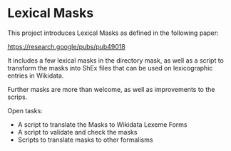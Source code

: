 # Lexical Masks

This project introduces Lexical Masks as defined in the following paper:

  https://research.google/pubs/pub49018

It includes a few lexical masks in the directory mask, as well as a script to
transform the masks into ShEx files that can be used on lexicographic entries
in Wikidata.

Further masks are more than welcome, as well as improvements to the scrips.

Open tasks:
- A script to translate the Masks to Wikidata Lexeme Forms
- A script to validate and check the masks
- Scripts to translate masks to other formalisms

